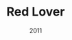 ---
title: Red Lover
_img: red-lover.jpg
size: 13 x 13 inches, Framed
medium: Ink on 140-pound Watercolor Paper
date: 2011
_render: false
--- 